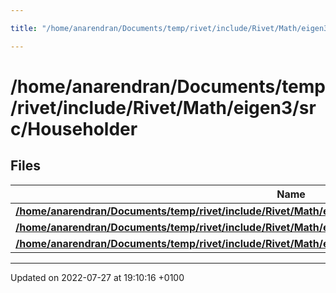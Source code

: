 ```yaml
---

title: "/home/anarendran/Documents/temp/rivet/include/Rivet/Math/eigen3/src/Householder"

---
```


# /home/anarendran/Documents/temp/rivet/include/Rivet/Math/eigen3/src/Householder



## Files

| Name           |
| -------------- |
| **[/home/anarendran/Documents/temp/rivet/include/Rivet/Math/eigen3/src/Householder/BlockHouseholder.h](http://example.org/files/blockhouseholder_8h/#file-blockhouseholder.h)**  |
| **[/home/anarendran/Documents/temp/rivet/include/Rivet/Math/eigen3/src/Householder/Householder.h](http://example.org/files/householder_8h/#file-householder.h)**  |
| **[/home/anarendran/Documents/temp/rivet/include/Rivet/Math/eigen3/src/Householder/HouseholderSequence.h](http://example.org/files/householdersequence_8h/#file-householdersequence.h)**  |






-------------------------------

Updated on 2022-07-27 at 19:10:16 +0100
